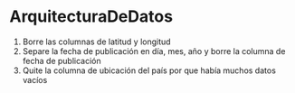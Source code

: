 # ArquitecturaDeDatos
1.	Borre las columnas de latitud y longitud 
2.	Separe la fecha de publicación en día, mes, año y borre la columna de fecha de publicación 
3.	Quite la columna de ubicación del país por que había muchos datos vacíos
